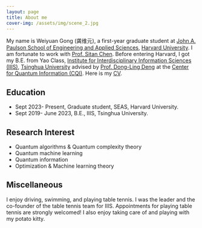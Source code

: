 ```yaml
---
layout: page
title: About me
cover-img: /assets/img/scene_2.jpg
---
```


My name is Weiyuan Gong (龚维元), a first-year graduate student at [John A. Paulson School of Engineering and Applied Sciences](https://seas.harvard.edu/), [Harvard University](https://www.harvard.edu/). I am fortunate to work with [Prof. Sitan Chen](https://sitanchen.com/). Before entering Harvard, I got my B.E. from Yao Class, [Institute for Interdisciplinary Information Sciences (IIIS)](https://iiis.tsinghua.edu.cn/en/), [Tsinghua University](https://www.tsinghua.edu.cn/en/) advised by [Prof. Dong-Ling Deng](https://iiis.tsinghua.edu.cn/en/dengdl/) at the [Center for Quantum Information (CQI)](https://cqi.tsinghua.edu.cn/en/). Here is my [CV](assets/files/CV_WG_4_24.pdf).


## Education

- Sept 2023- Present, Graduate student, SEAS, Harvard University.
- Sept 2019- June 2023, B.E., IIIS, Tsinghua University.

## Research Interest

- Quantum algorithms & Quantum complexity theory
- Quantum machine learning
- Quantum information
- Optimization & Machine learning theory

## Miscellaneous

I enjoy driving, swimming, and playing table tennis. I was the leader and the co-founder of the table tennis team for IIIS. Appointments for playing table tennis are strongly welcomed! I also enjoy taking care of and playing with my potato kitty.
